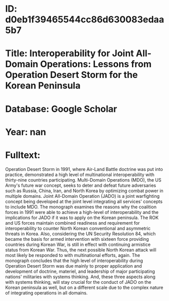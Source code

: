 # ID: d0eb1f39465544cc86d630083edaa5b7
# Title: Interoperability for Joint All-Domain Operations: Lessons from Operation Desert Storm for the Korean Peninsula
# Database: Google Scholar
# Year: nan
# Fulltext:
Operation Desert Storm in 1991, where Air-Land Battle doctrine was put into practice, demonstrated a high level of multinational interoperability with thirty-nine countries participating.
Multi-Domain Operations (MDO), the US Army's future war concept, seeks to deter and defeat future adversaries such as Russia, China, Iran, and North Korea by optimizing combat power in multiple domains.
Joint All-Domain Operation (JADO) is a joint warfighting concept being developed at the joint level integrating all services' concepts to include MDO.
The monograph examines the reasons why the coalition forces in 1991 were able to achieve a high-level of interoperability and the implications for JADO if it was to apply on the Korean peninsula.
The ROK and US forces maintain combined readiness and requirement for interoperability to counter North Korean conventional and asymmetric threats in Korea.
Also, considering the UN Security Resolution 84, which became the basis for armed intervention with sixteen force providing countries during Korean War, is still in effect with continuing armistice status from Korean War.
Thus, the next possible North Korean attack will most likely be responded to with multinational efforts, again.
The monograph concludes that the high level of interoperability during Operation Desert Storm was due mainly to proper application and development of doctrine, materiel, and leadership of major participating nations' militaries with systems thinking.
And, these three aspects along with systems thinking, will stay crucial for the conduct of JADO on the Korean peninsula as well, but on a different scale due to the complex nature of integrating operations in all domains.